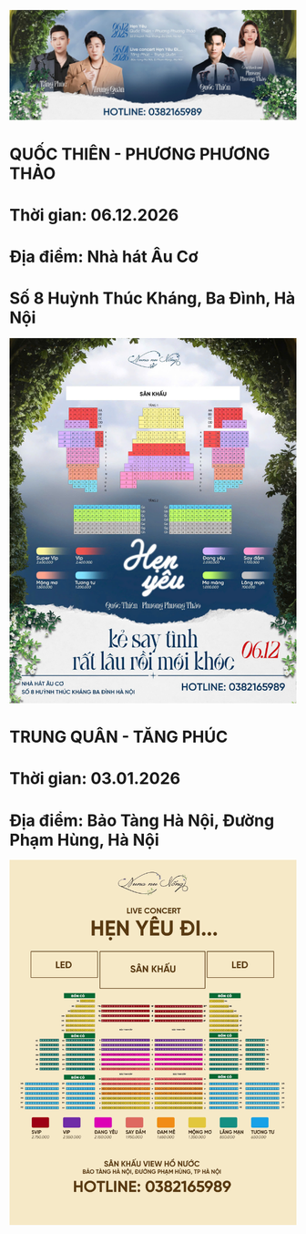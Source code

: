 ![poster](./poster1.jpg)
# QUỐC THIÊN - PHƯƠNG PHƯƠNG THẢO
# Thời gian: 06.12.2026
# Địa điểm: Nhà hát Âu Cơ
# Số 8 Huỳnh Thúc Kháng, Ba Đình, Hà Nội
![sodosankhau](./henyeu1.jpg)
# TRUNG QUÂN - TĂNG PHÚC
# Thời gian: 03.01.2026
# Địa điểm: Bảo Tàng Hà Nội, Đường Phạm Hùng, Hà Nội
![sodosankhau](./henyeudi1.jpg)
